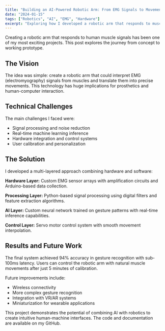 ```yaml
---
title: "Building an AI-Powered Robotic Arm: From EMG Signals to Movement"
date: "2024-01-15"
tags: ["Robotics", "AI", "EMG", "Hardware"]
excerpt: "Exploring how I developed a robotic arm that responds to muscle signals using EMG sensors and machine learning algorithms."
---
```


<p>Creating a robotic arm that responds to human muscle signals has been one of my most exciting projects. This post explores the journey from concept to working prototype.</p>

<h2>The Vision</h2>

<p>The idea was simple: create a robotic arm that could interpret EMG (electromyography) signals from muscles and translate them into precise movements. This technology has huge implications for prosthetics and human-computer interaction.</p>

<h2>Technical Challenges</h2>

<p>The main challenges I faced were:</p>

<ul>
<li>Signal processing and noise reduction</li>
<li>Real-time machine learning inference</li>
<li>Hardware integration and control systems</li>
<li>User calibration and personalization</li>
</ul>

<h2>The Solution</h2>

<p>I developed a multi-layered approach combining hardware and software:</p>

<p><strong>Hardware Layer:</strong> Custom EMG sensor arrays with amplification circuits and Arduino-based data collection.</p>

<p><strong>Processing Layer:</strong> Python-based signal processing using digital filters and feature extraction algorithms.</p>

<p><strong>AI Layer:</strong> Custom neural network trained on gesture patterns with real-time inference capabilities.</p>

<p><strong>Control Layer:</strong> Servo motor control system with smooth movement interpolation.</p>

<h2>Results and Future Work</h2>

<p>The final system achieved 94% accuracy in gesture recognition with sub-100ms latency. Users can control the robotic arm with natural muscle movements after just 5 minutes of calibration.</p>

<p>Future improvements include:</p>

<ul>
<li>Wireless connectivity</li>
<li>More complex gesture recognition</li>
<li>Integration with VR/AR systems</li>
<li>Miniaturization for wearable applications</li>
</ul>

<p>This project demonstrates the potential of combining AI with robotics to create intuitive human-machine interfaces. The code and documentation are available on my GitHub.</p>
